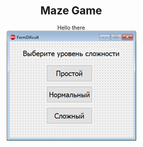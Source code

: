 <!-- # Maze Game

My first course project project 


### When your open app you will see menu, where your can choose what to do

![](images/menu.png?raw=true)

### After hitting Play button you will be able to choose difficulty. The size of the generated maze depends on this

![](images/difficulty.png?raw=true)

### Then generated maze will appear. You can control character (red circle) with keyboard

![](images/game.png?raw=true)

### After reaching the end of maze you will be prompted to save your result

![](images/saving_results.png?raw=true)

### Then you will see yourself in leaders board

![](images/leaders.png?raw=true) -->

<!DOCTYPE html>
<html>
    <body>
        <div>
            <h1 align="center">
                <b>Maze Game</b>
            </h1>
            <div align="center">
                Hello there
            </div>
            <div align="center">
                <img src="images/difficulty.png" alt="">
            </div>
        </div>
    </body>
</html>
